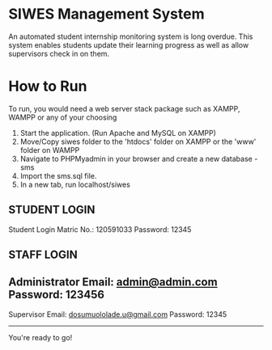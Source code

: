 # SIWES Management System
An automated student internship monitoring system is long overdue. This system enables students update their learning progress as well as allow supervisors check in on them.

# How to Run

To run, you would need a web server stack package such as XAMPP, WAMPP or any of your choosing

1. Start the application. (Run Apache and MySQL on XAMPP)
2. Move/Copy siwes folder to the 'htdocs' folder on XAMPP or the 'www' folder on WAMPP
3. Navigate to PHPMyadmin in your browser and create a new database - sms
4. Import the sms.sql file.
5. In a new tab, run localhost/siwes

STUDENT LOGIN 
---------------------------
Student Login
Matric No.: 120591033
Password: 12345

STAFF LOGIN
---------------------------
Administrator 
Email: admin@admin.com
Password: 123456
---------------------------
Supervisor
Email: dosumuololade.u@gmail.com
Password: 12345

---------------------------

You're ready to go!
